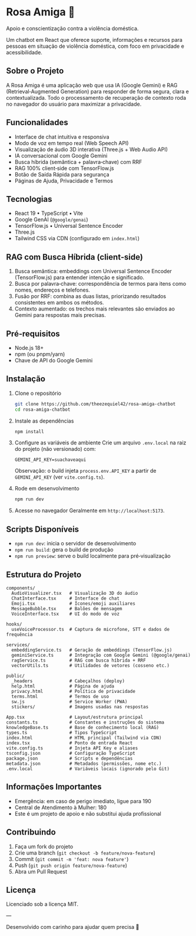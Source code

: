# Rosa Amiga 🌸

Apoio e conscientização contra a violência doméstica.

Um chatbot em React que oferece suporte, informações e recursos para pessoas em situação de violência doméstica, com foco em privacidade e acessibilidade.

## Sobre o Projeto

A Rosa Amiga é uma aplicação web que usa IA (Google Gemini) e RAG (Retrieval‑Augmented Generation) para responder de forma segura, clara e contextualizada. Todo o processamento de recuperação de contexto roda no navegador do usuário para maximizar a privacidade.

## Funcionalidades

- Interface de chat intuitiva e responsiva
- Modo de voz em tempo real (Web Speech API)
- Visualização de áudio 3D interativa (Three.js + Web Audio API)
- IA conversacional com Google Gemini
- Busca híbrida (semântica + palavra‑chave) com RRF
- RAG 100% client‑side com TensorFlow.js
- Botão de Saída Rápida para segurança
- Páginas de Ajuda, Privacidade e Termos

## Tecnologias

- React 19 • TypeScript • Vite
- Google GenAI (`@google/genai`)
- TensorFlow.js • Universal Sentence Encoder
- Three.js
- Tailwind CSS via CDN (configurado em `index.html`)

## RAG com Busca Híbrida (client‑side)

1. Busca semântica: embeddings com Universal Sentence Encoder (TensorFlow.js) para entender intenção e significado.
2. Busca por palavra‑chave: correspondência de termos para itens como nomes, endereços e telefones.
3. Fusão por RRF: combina as duas listas, priorizando resultados consistentes em ambos os métodos.
4. Contexto aumentado: os trechos mais relevantes são enviados ao Gemini para respostas mais precisas.

## Pré‑requisitos

- Node.js 18+
- npm (ou pnpm/yarn)
- Chave de API do Google Gemini

## Instalação

1) Clone o repositório
   ```bash
   git clone https://github.com/theezequiel42/rosa-amiga-chatbot
   cd rosa-amiga-chatbot
   ```

2) Instale as dependências
   ```bash
   npm install
   ```

3) Configure as variáveis de ambiente
   Crie um arquivo `.env.local` na raiz do projeto (não versionado) com:
   ```
   GEMINI_API_KEY=suachaveaqui
   ```
   Observação: o build injeta `process.env.API_KEY` a partir de `GEMINI_API_KEY` (ver `vite.config.ts`).

4) Rode em desenvolvimento
   ```bash
   npm run dev
   ```

5) Acesse no navegador
   Geralmente em `http://localhost:5173`.

## Scripts Disponíveis

- `npm run dev`: inicia o servidor de desenvolvimento
- `npm run build`: gera o build de produção
- `npm run preview`: serve o build localmente para pré‑visualização

## Estrutura do Projeto

```
components/
  AudioVisualizer.tsx   # Visualização 3D do áudio
  ChatInterface.tsx     # Interface de chat
  Emoji.tsx             # Ícones/emoji auxiliares
  MessageBubble.tsx     # Balões de mensagem
  VoiceInterface.tsx    # UI do modo de voz

hooks/
  useVoiceProcessor.ts  # Captura de microfone, STT e dados de frequência

services/
  embeddingService.ts   # Geração de embeddings (TensorFlow.js)
  geminiService.ts      # Integração com Google Gemini (@google/genai)
  ragService.ts         # RAG com busca híbrida + RRF
  vectorUtils.ts        # Utilidades de vetores (cosseno etc.)

public/
  _headers              # Cabeçalhos (deploy)
  help.html             # Página de ajuda
  privacy.html          # Política de privacidade
  terms.html            # Termos de uso
  sw.js                 # Service Worker (PWA)
  stickers/             # Imagens usadas nas respostas

App.tsx                 # Layout/estrutura principal
constants.ts            # Constantes e instruções do sistema
knowledgeBase.ts        # Base de conhecimento local (RAG)
types.ts                # Tipos TypeScript
index.html              # HTML principal (Tailwind via CDN)
index.tsx               # Ponto de entrada React
vite.config.ts          # Injeta API Key e aliases
tsconfig.json           # Configuração TypeScript
package.json            # Scripts e dependências
metadata.json           # Metadados (permissões, nome etc.)
.env.local              # Variáveis locais (ignorado pelo Git)
```

## Informações Importantes

- Emergência: em caso de perigo imediato, ligue para 190
- Central de Atendimento à Mulher: 180
- Este é um projeto de apoio e não substitui ajuda profissional

## Contribuindo

1. Faça um fork do projeto
2. Crie uma branch (`git checkout -b feature/nova-feature`)
3. Commit (`git commit -m 'feat: nova feature'`)
4. Push (`git push origin feature/nova-feature`)
5. Abra um Pull Request

## Licença

Licenciado sob a licença MIT.

—

Desenvolvido com carinho para ajudar quem precisa 💜

